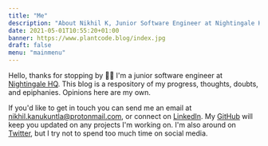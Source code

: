 ```yaml
---
title: "Me"
description: "About Nikhil K, Junior Software Engineer at Nightingale HQ"
date: 2021-05-01T10:55:20+01:00
banner: https://www.plantcode.blog/index.jpg
draft: false
menu: "mainmenu"
---
```


Hello, thanks for stopping by 👋🏽 I'm a junior software engineer at [Nightingale HQ](https://nightingalehq.ai/). This blog is a respository of my progress, thoughts, doubts, and epiphanies. Opinions here are my own.

If you'd like to get in touch you can send me an email at nikhil.kanukuntla@protonmail.com, or connect on [LinkedIn](https://www.linkedin.com/in/nikhil-ka/). My [GitHub](https://github.com/nikldev0) will keep you updated on any projects I'm working on. I'm also around on [Twitter](https://twitter.com/nikl_0), but I try not to spend too much time on social media.
